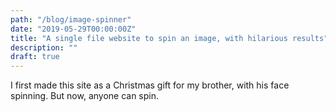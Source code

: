 ```yaml
---
path: "/blog/image-spinner"
date: "2019-05-29T00:00:00Z"
title: "A single file website to spin an image, with hilarious results"
description: ""
draft: true
---
```


I first made this site as a Christmas gift for my brother, with his face spinning. But now, anyone can spin.